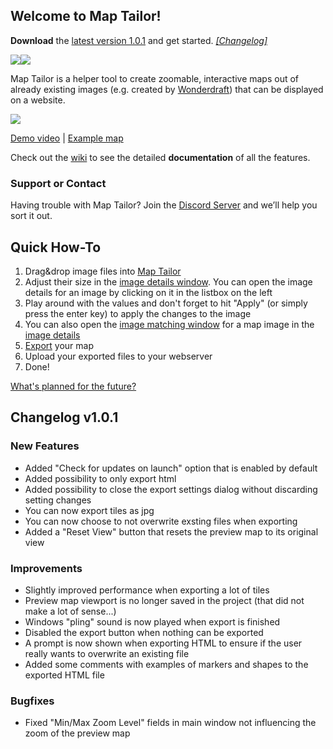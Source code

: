 ## Welcome to Map Tailor!

**Download** the [latest version 1.0.1](https://raw.githubusercontent.com/battosey/mapTailor/master/releases/MapTailor_v1-0-1.zip) and get started. _[[Changelog]](#changelog)_

![](https://i.imgur.com/GnciMzt.png)![](https://github.com/battosey/mapTailor/raw/master/example/zoom-map-example.gif)

Map Tailor is a helper tool to create zoomable, interactive maps out of already existing images (e.g. created by [Wonderdraft](https://www.wonderdraft.net/)) that can be displayed on a website.

![](https://media.giphy.com/media/jP4LdxgEuC3VjFnnO9/giphy.gif)

[Demo video](https://www.youtube.com/watch?v=rI9y5wnLEGs) | [Example map](https://map-tailor-example.netlify.com/)

Check out the [wiki](https://github.com/battosey/mapTailor/wiki) to see the detailed **documentation** of all the features.

### Support or Contact
Having trouble with Map Tailor? Join the [Discord Server](https://discord.gg/AUXDqn3) and we’ll help you sort it out.

## Quick How-To
1. Drag&drop image files into [Map Tailor](https://github.com/battosey/mapTailor/wiki/Main-Window)
2. Adjust their size in the [image details window](https://github.com/battosey/mapTailor/wiki/Image-Details-Window). You can open the image details for an image by clicking on it in the listbox on the left
3. Play around with the values and don't forget to hit "Apply" (or simply press the enter key) to apply the changes to the image
4. You can also open the [image matching window](https://github.com/battosey/mapTailor/wiki/Image-Matching-Window) for a map image in the [image details](https://github.com/battosey/mapTailor/wiki/Image-Details-Window)
5. [Export](https://github.com/battosey/mapTailor/wiki/Export) your map
6. Upload your exported files to your webserver
7. Done!

[What's planned for the future?](https://github.com/battosey/mapTailor/projects)

<a name="changelog"/>

## Changelog v1.0.1
### New Features
* Added "Check for updates on launch" option that is enabled by default
* Added possibility to only export html
* Added possibility to close the export settings dialog without discarding setting changes
* You can now export tiles as jpg
* You can now choose to not overwrite exsting files when exporting
* Added a "Reset View" button that resets the preview map to its original view
### Improvements
* Slightly improved performance when exporting a lot of tiles
* Preview map viewport is no longer saved in the project (that did not make a lot of sense...)
* Windows "pling" sound is now played when export is finished
* Disabled the export button when nothing can be exported
* A prompt is now shown when exporting HTML to ensure if the user really wants to overwrite an existing file
* Added some comments with examples of markers and shapes to the exported HTML file
### Bugfixes
* Fixed "Min/Max Zoom Level" fields in main window not influencing the zoom of the preview map
